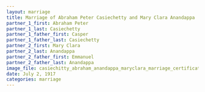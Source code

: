 ```yaml
---
layout: marriage
title: Marriage of Abraham Peter Casiechetty and Mary Clara Anandappa
partner_1_first: Abraham Peter
partner_1_last: Casiechetty
partner_1_father_first: Casper
partner_1_father_last: Casiechetty
partner_2_first: Mary Clara
partner_2_last: Anandappa
partner_2_father_first: Emmanuel
partner_2_father_last: Anandappa
image_file: casiechitty_abraham_anandappa_maryclara_marriage_certificate_family_search_1917_page862
date: July 2, 1917
categories: marriage
---
```


